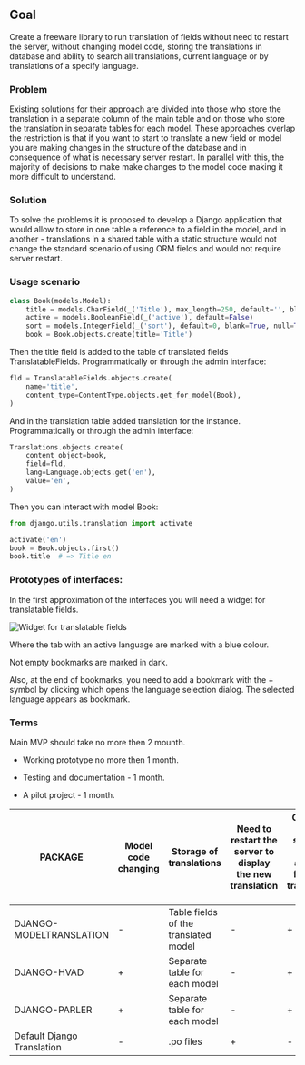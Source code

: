 ## Goal

Create a freeware library to run translation of fields without need to 
restart the server, without changing model code, storing the translations
in database and ability to search all translations, current language or by
translations of a specify language.

### Problem

Existing solutions for their approach are divided into those who
store the translation in a separate column of the main table
and on those who store the translation in separate tables for 
each model. These approaches overlap the restriction is that
if you want to start to translate a new field or model you are making 
changes in the structure of the database and in consequence 
of what is necessary server restart. In parallel with this, 
the majority of decisions to make make changes to the model
code making it more difficult to understand.

### Solution

To solve the problems it is proposed to develop a Django application that
would allow to store in one table a reference to a field in the model, and in 
another - translations in a shared table with a static structure would not change
the standard scenario of using ORM fields and would not require
server restart.

### Usage scenario

~~~python
class Book(models.Model):
    title = models.CharField(_('Title'), max_length=250, default='', blank=True, null=False)
    active = models.BooleanField(_('active'), default=False)
    sort = models.IntegerField(_('sort'), default=0, blank=True, null=True)
    book = Book.objects.create(title='Title')
~~~
Then the title field is added to the table of translated fields
TranslatableFields. Programmatically or through the admin interface:

~~~python
fld = TranslatableFields.objects.create(
    name='title',
    content_type=ContentType.objects.get_for_model(Book),
)
~~~

And in the translation table added translation for the instance.
Programmatically or through the admin interface:

~~~python
Translations.objects.create(
    content_object=book,
    field=fld,
    lang=Language.objects.get('en'),
    value='en',
)
~~~

Then you can interact with model Book:

~~~python
from django.utils.translation import activate

activate('en')
book = Book.objects.first()
book.title  # => Title en
~~~
### Prototypes of interfaces:

In the first approximation of the interfaces you will need a widget for translatable
fields.

![Widget for translatable fields](https://github.com/mom1/django-tof/blob/master/docs/images/widget.png)

Where the tab with an active language are marked with a blue colour.

Not empty bookmarks are marked in dark.

Also, at the end of bookmarks, you need to add a bookmark with the + symbol by clicking
which opens the language selection dialog. The selected language appears as
bookmark.

### Terms

Main MVP should take no more then 2 mounth.

-  Working prototype no more then 1 month.

- Testing and documentation - 1 month.

- A pilot project - 1 month.


PACKAGE|Model code changing|Storage of translations|Need to restart the server to display the new translation|Changing the structure when adding a field as a translatable field
-------|-------------------|-----------------------|---------------------------------------------------------|------------------------------------------------------------------
DJANGO-MODELTRANSLATION|      -                    |Table fields of the translated model|       -           |                       +
DJANGO-HVAD|                  +                    |Separate table for each model|              -           |                       +
DJANGO-PARLER|                +                    |Separate table for each model|              -           |                       +
Default Django Translation|   -                    |.po files|                                  +           |                       -
